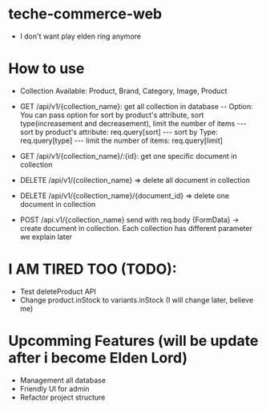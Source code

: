 # teche-commerce-web
- I don't want play elden ring anymore
# How to use

- Collection Available: Product, Brand, Category, Image, Product

- GET /api/v1/{collection_name}: get all collection in database
-- Option: You can pass option for sort by product's attribute, sort type(increasement and decreasement), limit the number of items
--- sort by product's attribute: req.query[sort]
--- sort by Type: req.query[type]
--- limit the number of items: req.query[limit]


- GET /api/v1/{collection_name}/:{id}: get one specific document in collection


- DELETE /api/v1/{collection_name} => delete all document in collection

- DELETE /api/v1/{collection_name}/{document_id} => delete one document in collection


- POST /api.v1/{collection_name} send with req.body {FormData} -> create document in collection. Each collection has different parameter we explain later


# I AM TIRED TOO (TODO):
 - Test deleteProduct API
 - Change product.inStock to variants.inStock (I will change later, believe me)

# Upcomming Features (will be update after i become Elden Lord)
 - Management all database
 - Friendly UI for admin
 - Refactor project structure
